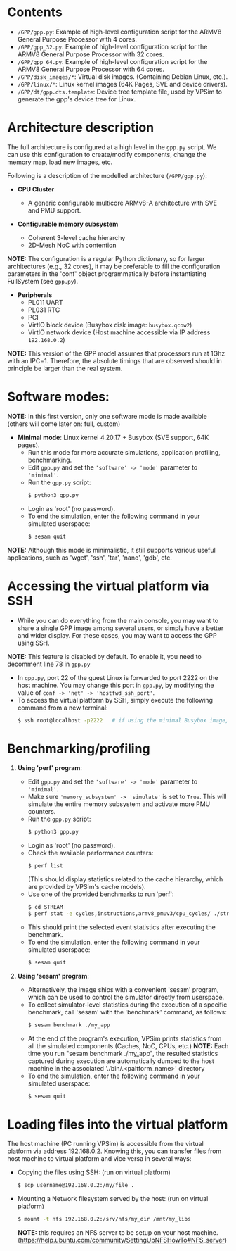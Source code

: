 # Contents
- `/GPP/gpp.py`: Example of high-level configuration script for the ARMV8 General Purpose Processor with 4 cores.
- `/GPP/gpp_32.py`: Example of high-level configuration script for the ARMV8 General Purpose Processor with 32 cores.
- `/GPP/gpp_64.py`: Example of high-level configuration script for the ARMV8 General Purpose Processor with 64 cores.
- `/GPP/disk_images/*`: Virtual disk images. (Containing Debian Linux, etc.).
- `/GPP/linux/*`: Linux kernel images (64K Pages, SVE and device drivers).
- `/GPP/dt/gpp.dts.template`: Device tree template file, used by VPSim to generate the gpp's device tree for Linux.

# Architecture description
The full architecture is configured at a high level in the `gpp.py` script. We can use this configuration to create/modify components, change the memory map, load new images, etc.

Following is a description of the modelled architecture (`/GPP/gpp.py`):

- **CPU Cluster**
  - A generic configurable multicore ARMv8-A architecture with SVE and PMU support.

- **Configurable memory subsystem**
  - Coherent 3-level cache hierarchy
  - 2D-Mesh NoC with contention

**NOTE:** The configuration is a regular Python dictionary, so for larger architectures (e.g., 32 cores), it may be preferable to fill the configuration parameters in the 'conf' object programmatically before instantiating FullSystem (see `gpp.py`).

- **Peripherals**
  - PL011 UART
  - PL031 RTC
  - PCI
  - VirtIO block device (Busybox disk image: `busybox.qcow2`)
  - VirtIO network device (Host machine accessible via IP address `192.168.0.2`)

**NOTE:** This version of the GPP model assumes that processors run at 1Ghz with an IPC=1. Therefore, the absolute timings that are observed should in principle be larger than the real system.

# Software modes:
**NOTE:** In this first version, only one software mode is made available (others will come later on: full, custom)
- **Minimal mode**: Linux kernel 4.20.17 + Busybox (SVE support, 64K pages).
  - Run this mode for more accurate simulations, application profiling, benchmarking.
  - Edit `gpp.py` and set the `'software' -> 'mode'` parameter to `'minimal'`.
  - Run the `gpp.py` script:
    ```sh
    $ python3 gpp.py
    ```
  - Login as 'root' (no password).
  - To end the simulation, enter the following command in your simulated userspace:
    ```sh
    $ sesam quit
    ```

**NOTE:** Although this mode is minimalistic, it still supports various useful applications, such as 'wget', 'ssh', 'tar', 'nano', 'gdb', etc.

# Accessing the virtual platform via SSH
- While you can do everything from the main console, you may want to share a single GPP image among several users, or simply have a better and wider display. For these cases, you may want to access the GPP using SSH.

**NOTE:** This feature is disabled by default. To enable it, you need to decomment line 78 in `gpp.py`

- In `gpp.py`, port 22 of the guest Linux is forwarded to port 2222 on the host machine. You may change this port in `gpp.py`, by modifying the value of `conf -> 'net' -> 'hostfwd_ssh_port'`.
- To access the virtual platform by SSH, simply execute the following command from a new terminal:
  ```sh
  $ ssh root@localhost -p2222   # if using the minimal Busybox image, no password
  ```

# Benchmarking/profiling

1. **Using 'perf' program**:
   - Edit `gpp.py` and set the `'software' -> 'mode'` parameter to `'minimal'`.
   - Make sure `'memory_subsystem' -> 'simulate'` is set to `True`. This will simulate the entire memory subsystem and activate more PMU counters.
   - Run the `gpp.py` script:
     ```sh
     $ python3 gpp.py
     ```
   - Login as 'root' (no password).
   - Check the available performance counters:
     ```sh
     $ perf list
     ```
     (This should display statistics related to the cache hierarchy, which are provided by VPSim's cache models).
   - Use one of the provided benchmarks to run 'perf':
     ```sh
     $ cd STREAM
     $ perf stat -e cycles,instructions,armv8_pmuv3/cpu_cycles/ ./stream_c.sve436906
     ```
   - This should print the selected event statistics after executing the benchmark.
   - To end the simulation, enter the following command in your simulated userspace:
     ```sh
     $ sesam quit
     ```

2. **Using 'sesam' program**:
   - Alternatively, the image ships with a convenient 'sesam' program, which can be used to control the simulator directly from userspace.
   - To collect simulator-level statistics during the execution of a specific benchmark, call 'sesam' with the 'benchmark' command, as follows:
     ```sh
     $ sesam benchmark ./my_app
     ```
   - At the end of the program's execution, VPSim prints statistics from all the simulated components (Caches, NoC, CPUs, etc.)
     **NOTE:** Each time you run "sesam benchmark ./my_app", the resulted statistics captured during execution are automatically dumped to the host machine in the associated './bin/.<paltform_name>' directory
   - To end the simulation, enter the following command in your simulated userspace:
     ```sh
     $ sesam quit
     ```

# Loading files into the virtual platform
The host machine (PC running VPSim) is accessible from the virtual platform via address 192.168.0.2. Knowing this, you can transfer files from host machine to virtual platform and vice versa in several ways:
- Copying the files using SSH:
  (run on virtual platform)
  ```sh
  $ scp username@192.168.0.2:/my/file .
  ```
- Mounting a Network filesystem served by the host:
  (run on virtual platform)
  ```sh
  $ mount -t nfs 192.168.0.2:/srv/nfs/my_dir /mnt/my_libs
  ```
  **NOTE:** this requires an NFS server to be setup on your host machine. (https://help.ubuntu.com/community/SettingUpNFSHowTo#NFS_server)
